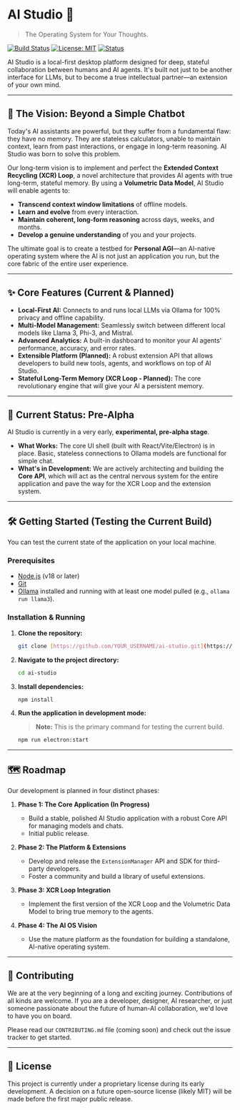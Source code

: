 # AI Studio 🧠

> The Operating System for Your Thoughts.

[![Build Status](https://img.shields.io/badge/build-passing-brightgreen)](https://github.com/YOUR_USERNAME/ai-studio)
[![License: MIT](https://img.shields.io/badge/License-MIT-blue.svg)](https://opensource.org/licenses/MIT)
[![Status](https://img.shields.io/badge/status-pre--alpha-orange)](https://github.com/YOUR_USERNAME/ai-studio)

AI Studio is a local-first desktop platform designed for deep, stateful collaboration between humans and AI agents. It's built not just to be another interface for LLMs, but to become a true intellectual partner—an extension of your own mind.

---

## 🚀 The Vision: Beyond a Simple Chatbot

Today's AI assistants are powerful, but they suffer from a fundamental flaw: they have no memory. They are stateless calculators, unable to maintain context, learn from past interactions, or engage in long-term reasoning. AI Studio was born to solve this problem.

Our long-term vision is to implement and perfect the **Extended Context Recycling (XCR) Loop**, a novel architecture that provides AI agents with true long-term, stateful memory. By using a **Volumetric Data Model**, AI Studio will enable agents to:

-   **Transcend context window limitations** of offline models.
-   **Learn and evolve** from every interaction.
-   **Maintain coherent, long-form reasoning** across days, weeks, and months.
-   **Develop a genuine understanding** of you and your projects.

The ultimate goal is to create a testbed for **Personal AGI**—an AI-native operating system where the AI is not just an application you run, but the core fabric of the entire user experience.

---

## ✨ Core Features (Current & Planned)

-   **Local-First AI:** Connects to and runs local LLMs via Ollama for 100% privacy and offline capability.
-   **Multi-Model Management:** Seamlessly switch between different local models like Llama 3, Phi-3, and Mistral.
-   **Advanced Analytics:** A built-in dashboard to monitor your AI agents' performance, accuracy, and error rates.
-   **Extensible Platform (Planned):** A robust extension API that allows developers to build new tools, agents, and workflows on top of AI Studio.
-   **Stateful Long-Term Memory (XCR Loop - Planned):** The core revolutionary engine that will give your AI a persistent memory.

---

## 🚦 Current Status: Pre-Alpha

AI Studio is currently in a very early, **experimental, pre-alpha stage**.

-   **What Works:** The core UI shell (built with React/Vite/Electron) is in place. Basic, stateless connections to Ollama models are functional for simple chat.
-   **What's in Development:** We are actively architecting and building the **Core API**, which will act as the central nervous system for the entire application and pave the way for the XCR Loop and the extension system.

---

## 🛠️ Getting Started (Testing the Current Build)

You can test the current state of the application on your local machine.

### Prerequisites

-   [Node.js](https://nodejs.org/) (v18 or later)
-   [Git](https://git-scm.com/)
-   [Ollama](https://ollama.com/) installed and running with at least one model pulled (e.g., `ollama run llama3`).

### Installation & Running

1.  **Clone the repository:**
    ```bash
    git clone [https://github.com/YOUR_USERNAME/ai-studio.git](https://github.com/YOUR_USERNAME/ai-studio.git)
    ```

2.  **Navigate to the project directory:**
    ```bash
    cd ai-studio
    ```

3.  **Install dependencies:**
    ```bash
    npm install
    ```

4.  **Run the application in development mode:**
    > **Note:** This is the primary command for testing the current build.
    ```bash
    npm run electron:start
    ```

---

## 🗺️ Roadmap

Our development is planned in four distinct phases:

1.  **Phase 1: The Core Application (In Progress)**
    -   Build a stable, polished AI Studio application with a robust Core API for managing models and chats.
    -   Initial public release.

2.  **Phase 2: The Platform & Extensions**
    -   Develop and release the `ExtensionManager` API and SDK for third-party developers.
    -   Foster a community and build a library of useful extensions.

3.  **Phase 3: XCR Loop Integration**
    -   Implement the first version of the XCR Loop and the Volumetric Data Model to bring true memory to the agents.

4.  **Phase 4: The AI OS Vision**
    -   Use the mature platform as the foundation for building a standalone, AI-native operating system.

---

## 🤝 Contributing

We are at the very beginning of a long and exciting journey. Contributions of all kinds are welcome. If you are a developer, designer, AI researcher, or just someone passionate about the future of human-AI collaboration, we'd love to have you on board.

Please read our `CONTRIBUTING.md` file (coming soon) and check out the issue tracker to get started.

---

## 📄 License

This project is currently under a proprietary license during its early development. A decision on a future open-source license (likely MIT) will be made before the first major public release.
